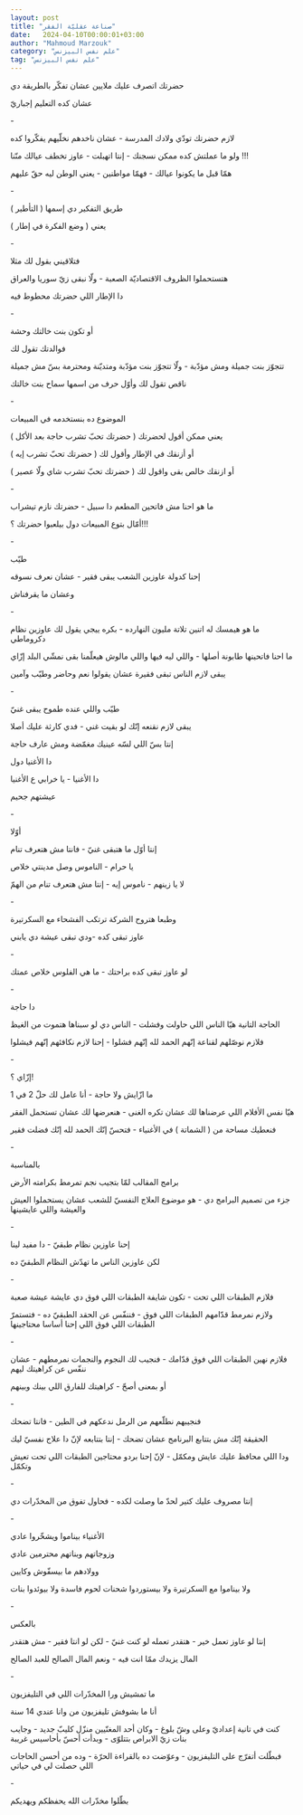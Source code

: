 ```yaml
---
layout: post
title: "صناعة عقليّة الفقر"
date:   2024-04-10T00:00:01+03:00
author: "Mahmoud Marzouk"
category: "علم نفس البيزنس"
tag: "علم نفس البيزنس"
---
```



حضرتك اتصرف عليك ملايين عشان تفكّر بالطريقة دي

عشان كده التعليم إجباريّ

\-

لازم حضرتك تودّي ولادك المدرسة - عشان ناخدهم نخلّيهم
يفكّروا كده

ولو ما عملتش كده ممكن نسجنك - إنتا اتهبلت - عاوز تخطف
عيالك منّنا !!!

همّا قبل ما يكونوا عيالك - فهمّا مواطنين - يعني الوطن ليه
حقّ عليهم

\-

طريق التفكير دي إسمها ( التأطير )

يعني ( وضع الفكرة في إطار )

\-

فتلاقيني بقول لك مثلا

هتستحملوا الظروف الاقتصاديّة الصعبة - ولّا نبقى زيّ سوريا
والعراق

دا الإطار اللي حضرتك محطوط فيه

\-

أو تكون بنت خالتك وحشة

فوالدتك تقول لك

تتجوّز بنت جميلة ومش مؤدّبة - ولّا تتجوّز بنت مؤدّبة ومتديّنة
ومحترمة بسّ مش جميلة

ناقص تقول لك وأوّل حرف من اسمها سماح بنت خالتك

\-

الموضوع ده بنستخدمه في المبيعات

يعني ممكن أقول لحضرتك ( حضرتك تحبّ تشرب حاجة بعد
الأكل )

أو أزنقك في الإطار وأقول لك ( حضرتك تحبّ تشرب إيه
)

أو ازنقك خالص بقى واقول لك ( حضرتك تحبّ تشرب شاي ولّا
عصير )

\-

ما هو احنا مش فاتحين المطعم دا سبيل - حضرتك نازم
تيشراب

أمّال بتوع المبيعات دول بيلعبوا حضرتك ؟!!!

\-

طيّب

إحنا كدولة عاوزين الشعب يبقى فقير - عشان نعرف
نسوقه

وعشان ما يقرفناش

\-

ما هو هيمسك له اتنين تلاتة مليون النهارده - بكره ييجي
يقول لك عاوزين نظام دكروماطي

ما احنا فاتحينها طابونة أصلها - واللي ليه فيها واللي
مالوش هيعلّمنا بقى نمشّي البلد إزّاي

يبقى لازم الناس تبقى فقيرة عشان يقولوا نعم وحاضر وطيّب
وآمين

\-

طيّب واللي عنده طموح يبقى غنيّ

يبقى لازم نقنعه إنّك لو بقيت غني - فدي كارثة عليك
أصلا

إنتا بسّ اللي لسّه عينيك مغمّضة ومش عارف حاجة

دا الأغنيا دول

دا الأغنيا - يا خرابي ع الأغنيا

عيشتهم جحيم

\-

أوّلا

إنتا أوّل ما هتبقى غنيّ - فانتا مش هتعرف تنام

يا حرام - الناموس وصل مدينتي خلاص

لا يا زينهم - ناموس إيه - إنتا مش هتعرف تنام من
الهمّ

\-

وطبعا هتروح الشركة ترتكب الفشحاء مع السكرتيرة

عاوز تبقى كده -ودي تبقى عيشة دي يابني

\-

لو عاوز تبقى كده براحتك - ما هي الفلوس خلاص عمتك

\-

دا حاجة

الحاجة التانية هيّا الناس اللي حاولت وفشلت - الناس دي لو
سبناها هتموت من الغيظ

فلازم نوصّلهم لقناعة إنّهم الحمد لله إنّهم فشلوا - إحنا
لازم نكافئهم إنّهم فيشلوا

\-

إزّاي ؟!

ما ازّايش ولا حاجة - أنا عامل لك حلّ 2 في 1

هيّا نفس الأفلام اللي عرضناها لك عشان تكره الغنى -
هنعرضها لك عشان تستحمل الفقر

فنعطيك مساحة من ( الشماتة ) في الأغنياء - فتحسّ إنّك الحمد
لله إنّك فضلت فقير

\-

بالمناسبة

برامج المقالب لمّا بتجيب نجم تمرمط بكرامته الأرض

جزء من تصميم البرامج دي - هو موضوع العلاج النفسيّ للشعب
عشان يستحملوا العيش والعيشة واللي عايشينها

\-

إحنا عاوزين نظام طبقيّ - دا مفيد لينا

لكن عاوزين الناس ما تهدّش النظام الطبقيّ ده

\-

فلازم الطبقات اللي تحت - تكون شايفة الطبقات اللي فوق دي
عايشة عيشة صعبة

ولازم نمرمط قدّامهم الطبقات اللي فوق - فننفّس عن الحقد
الطبقيّ ده - فتستمرّ الطبقات اللي فوق اللي إحنا أساسا محتاجينها

\-

فلازم نهين الطبقات اللي فوق قدّامك - فنجيب لك النجوم
والنجمات نمرمطهم - عشان ننفّس عن كراهيتك ليهم

أو بمعنى أصحّ - كراهيتك للفارق اللي بينك وبينهم

\-

فنجيبهم نطلّعهم من الرمل ندعكهم في الطين - فانتا
تضحك

الحقيقة إنّك مش بتتابع البرنامج عشان تضحك - إنتا بتتابعه
لإنّ دا علاج نفسيّ ليك

ودا اللي محافظ عليك عايش ومكمّل - لإنّ إحنا بردو محتاجين
الطبقات اللي تحت تعيش وتكمّل

\-

إنتا مصروف عليك كتير لحدّ ما وصلت لكده - فحاول تفوق من
المخدّرات دي

\-

الأغنياء بيناموا ويشخّروا عادي

وزوجاتهم وبناتهم محترمين عادي

وولادهم ما بيسفّوش وكايين

ولا بيناموا مع السكرتيرة ولا بيستوردوا شحنات لحوم فاسدة
ولا بيوئدوا بنات

\-

بالعكس

إنتا لو عاوز تعمل خير - هتقدر تعمله لو كنت غنيّ - لكن لو
انتا فقير - مش هتقدر

المال يزيدك ممّا انت فيه - ونعم المال الصالح للعبد
الصالح

\-

ما تمشيش ورا المخدّرات اللي في التليفزيون

أنا ما بشوفش تليفزيون من وانا عندي 14 سنة

كنت في تانية إعداديّ وعلى وشّ بلوغ - وكان أحد المغنّيين
منزّل كليبّ جديد - وجايب بنات زيّ الابراص بتتلوّى - وبدأت أحسّ بأحاسيس
غريبة

فبطّلت أتفرّج على التليفزيون - وعوّضت ده بالقراءة الحرّة -
وده من أحسن الحاجات اللي حصلت لي في حياتي

\-

بطّلوا مخدّرات الله يحفظكم ويهديكم
